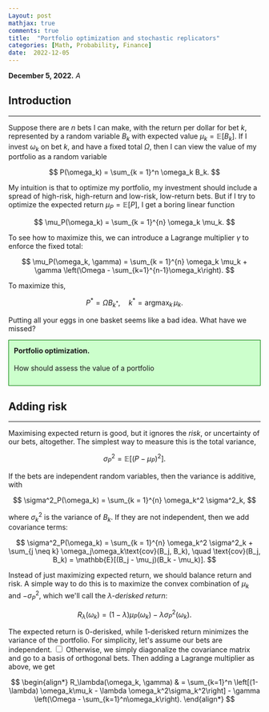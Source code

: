 ```yaml
---
Layout: post
mathjax: true
comments: true
title:  "Portfolio optimization and stochastic replicators"
categories: [Math, Probability, Finance]
date:  2022-12-05
---
```


**December 5, 2022.** *A*

## Introduction
---

Suppose there are $n$ bets I can make, with the return per dollar for
bet $k$, represented by a random variable $B_k$
with expected value $\mu_k = \mathbb{E}[B_k]$.
If I invest $\omega_k$ on bet
$k$, and have a fixed total $\Omega$, then I can view the value of my
portfolio as a random variable

$$
P(\omega_k) = \sum_{k = 1}^n \omega_k B_k.
$$

My intuition is that to optimize my portfolio, my investment should
include a spread of high-risk, high-return and low-risk, low-return bets.
But if I try to optimize the expected return $\mu_P = \mathbb{E}[P]$, I get a boring linear function

$$
\mu_P(\omega_k) = \sum_{k =
1}^{n} \omega_k \mu_k.
$$

To see how to maximize this, we can introduce a Lagrange multiplier
$\gamma$ to enforce the fixed total:

$$
\mu_P(\omega_k, \gamma) = \sum_{k =
1}^{n} \omega_k \mu_k + \gamma \left(\Omega - \sum_{k=1}^{n-1}\omega_k\right).
$$

To maximize this,

$$
P^* = \Omega B_{k^*}, \quad k^* = \text{argmax}_k\,\mu_k.
$$

Putting all your eggs in one basket seems like a bad idea. What have we missed?

<div style="background-color: #cfc ; padding: 10px; border: 1px
solid green; line-height:1.5">
<b>Portfolio optimization.</b> <br>

How should assess the value of a portfolio
</div>

## Adding risk
---

Maximising expected return is good, but it ignores the *risk*, or
uncertainty of our bets, altogether.
The simplest way to measure this is the total variance,

$$
\sigma^2_P = \mathbb{E}[(P - \mu_P)^2].
$$

If the bets are independent random variables, then the variance is
additive, with

$$
\sigma^2_P(\omega_k) = \sum_{k =
1}^{n} \omega_k^2 \sigma^2_k,
$$

where $\sigma^2_k$ is the variance of $B_k$.
If they are not independent, then we add covariance terms:

$$
\sigma^2_P(\omega_k) = \sum_{k = 1}^{n} \omega_k^2 \sigma^2_k + \sum_{j \neq k}
\omega_j\omega_k\text{cov}(B_j, B_k), \quad \text{cov}(B_j, B_k) =
\mathbb{E}[(B_j - \mu_j)(B_k - \mu_k)].
$$

Instead of just maximizing expected return, we should balance return
and risk. A simple way to do this is to maximize the convex
combination of $\mu_k$ and $-\sigma^2_P$, which we'll call the
*$\lambda$-derisked return*:

$$
R_\lambda(\omega_k) = (1 - \lambda) \mu_P(\omega_k) - \lambda \sigma^2_P(\omega_k).
$$

The expected return is $0$-derisked, while $1$-derisked
return minimizes the variance of the portfolio.
For simplicity, let's assume our bets are independent.<label for="sn-1"
       class="margin-toggle sidenote-number">
</label>
<input type="checkbox"
       id="sn-1"
       class="margin-toggle"/>
	   <span class="sidenote">Otherwise, we simply diagonalize the
	   covariance matrix and go to a basis of orthogonal bets.</span>
Then adding a Lagrange multiplier as above, we get

$$
\begin{align*}
R_\lambda(\omega_k, \gamma) & = \sum_{k=1}^n
\left[(1-\lambda) \omega_k\mu_k - \lambda \omega_k^2\sigma_k^2\right] -
\gamma \left(\Omega - \sum_{k=1}^n\omega_k\right).
\end{align*}
$$
